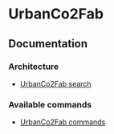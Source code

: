 # UrbanCo2Fab

## Documentation

### Architecture
* [UrbanCo2Fab search](./docs/search.md)

### Available commands

* [UrbanCo2Fab commands](./docs/commands.md)
